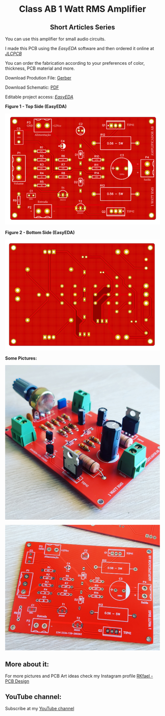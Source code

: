 
<h1 align="center"> Class AB 1 Watt RMS Amplifier </h1>

<h2 align="center"> Short Articles Series </h2>

You can use this amplifier for small audio circuits.

I made this PCB using the *EasyEDA* software and then ordered it online at [*JLCPCB*](https://jlcpcb.com/IRG)

You can order the fabrication according to your preferences of color, thickness, PCB material and more.

Download Prodution File: [Gerber](https://github.com/rkfael/PCB-Amplifier-AB-1-WATT-RMS/blob/main/Gerber_AMP%20AB.zip)

Download Schematic: [PDF](https://github.com/rkfael/PCB-Amplifier-AB-1-WATT-RMS/blob/main/Amplificador%20Classe%20AB.pdf)

Editable project access: [*EasyEDA*](https://easyeda.com/editor#id=|b349f3b6f06a43028c3f2af08a757699|f897b1c25bd2403f9c85b9d33ce35266)

**Figure 1 - Top Side (EasyEDA)**

![showcase](https://github.com/rkfael/PCB-Amplifier-AB-1-WATT-RMS/blob/main/rootimages/Figure%201%20-%20Top%20Side.png)

**Figure 2 - Bottom Side (EasyEDA)**

![showcase](https://github.com/rkfael/PCB-Amplifier-AB-1-WATT-RMS/blob/main/rootimages/Figure%202%20-%20Bottom%20Side.png)

**Some Pictures:**

![showcase](https://github.com/rkfael/PCB-Amplifier-AB-1-WATT-RMS/blob/main/rootimages/Picture%201.jpg)

![showcase](https://github.com/rkfael/PCB-Amplifier-AB-1-WATT-RMS/blob/main/rootimages/Picture%202.jpg)

## More about it:

For more pictures and PCB Art ideas check my Instagram profile [RKfael - PCB Design](https://www.instagram.com/rkfael_pcb_design/)

## YouTube channel:

Subscribe at my [YouTube channel](https://www.youtube.com/channel/UCUXV45PUONuPi8HNMYXnK5g)
